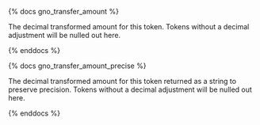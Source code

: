 {% docs gno_transfer_amount %}

The decimal transformed amount for this token. Tokens without a decimal adjustment will be nulled out here. 

{% enddocs %}

{% docs gno_transfer_amount_precise %}

The decimal transformed amount for this token returned as a string to preserve precision. Tokens without a decimal adjustment will be nulled out here.

{% enddocs %}